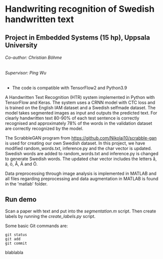 # Handwriting recognition of Swedish handwritten text
## Project in Embedded Systems (15 hp), Uppsala University
###### Co-author: Christian Böhme
###### Supervisor: Ping Wu

* The code is compatible with TensorFlow2 and Python3.9
 
A Handwritten Text Recognition (HTR) system implemented in Python with TensorFlow and Keras. The system uses a CRNN model with CTC loss and is trained on the English IAM dataset and a Swedish selfmade dataset. The model takes segmented images as input and outputs the predicted text. For clearly handwritten text 80-90% of each test sentence is correctly recognised and approximately 78% of the words in the validation dataset are correctly recognized by the model. 

The ScrabbleGAN program from https://github.com/Nikolai10/scrabble-gan is used for creating our own Swedish dataset. In this project, we have modified random_words.txt, inference.py and the char vector is updated. Swedish words are added to random_words.txt and inference.py is changed to generate Swedish words. The updated char vector includes the letters å, ä, ö, Å, Ä and Ö. 

Data preprocessing through image analysis is implemented in MATLAB and all files regarding preprocessing and data augmentation in MATLAB is found in the 'matlab' folder.


## Run demo

Scan a paper with text and put into the *segmentation.m* script. Then create labels by running the *create_labels.py* script.

Some basic Git commands are:
```
git status
git add
git commit
```

blablabla
